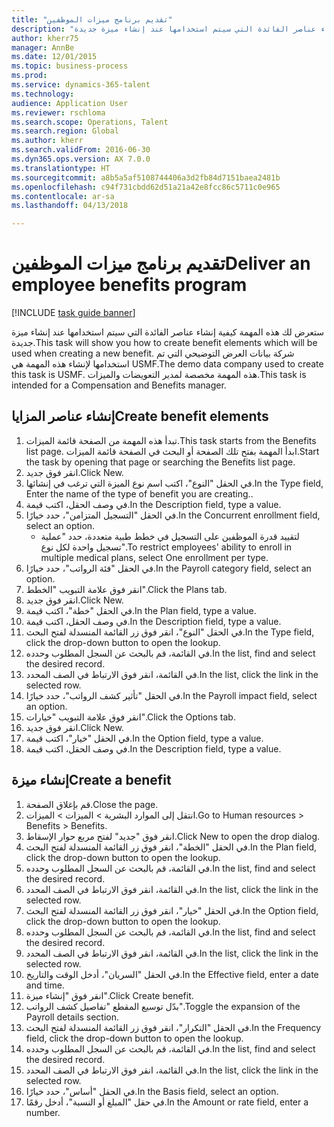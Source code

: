 ```yaml
--- 
title: "تقديم برنامج ميزات الموظفين"
description: "ستعرض لك هذه المهمة كيفية إنشاء عناصر الفائدة التي سيتم استخدامها عند إنشاء ميزة جديدة."
author: kherr75
manager: AnnBe
ms.date: 12/01/2015
ms.topic: business-process
ms.prod: 
ms.service: dynamics-365-talent
ms.technology: 
audience: Application User
ms.reviewer: rschloma
ms.search.scope: Operations, Talent
ms.search.region: Global
ms.author: kherr
ms.search.validFrom: 2016-06-30
ms.dyn365.ops.version: AX 7.0.0
ms.translationtype: HT
ms.sourcegitcommit: a8b5a5af5108744406a3d2fb84d7151baea2481b
ms.openlocfilehash: c94f731cbdd62d51a21a42e8fcc86c5711c0e965
ms.contentlocale: ar-sa
ms.lasthandoff: 04/13/2018

---
```

# <a name="deliver-an-employee-benefits-program"></a><span data-ttu-id="af1c8-103">تقديم برنامج ميزات الموظفين</span><span class="sxs-lookup"><span data-stu-id="af1c8-103">Deliver an employee benefits program</span></span>

[!INCLUDE [task guide banner](../../includes/task-guide-banner.md)]

<span data-ttu-id="af1c8-104">ستعرض لك هذه المهمة كيفية إنشاء عناصر الفائدة التي سيتم استخدامها عند إنشاء ميزة جديدة.</span><span class="sxs-lookup"><span data-stu-id="af1c8-104">This task will show you how to create benefit elements which will be used when creating a new benefit.</span></span> <span data-ttu-id="af1c8-105">شركة بيانات العرض التوضيحي التي تم استخدامها لإنشاء هذه المهمة هي USMF.‬</span><span class="sxs-lookup"><span data-stu-id="af1c8-105">The demo data company used to create this task is USMF.</span></span> <span data-ttu-id="af1c8-106">هذه المهمة مخصصة لمدير التعويضات والميزات.</span><span class="sxs-lookup"><span data-stu-id="af1c8-106">This task is intended for a Compensation and Benefits manager.</span></span>


## <a name="create-benefit-elements"></a><span data-ttu-id="af1c8-107">إنشاء عناصر المزايا</span><span class="sxs-lookup"><span data-stu-id="af1c8-107">Create benefit elements</span></span>
1. <span data-ttu-id="af1c8-108">تبدأ هذه المهمة من الصفحة قائمة الميزات.</span><span class="sxs-lookup"><span data-stu-id="af1c8-108">This task starts from the Benefits list page.</span></span> <span data-ttu-id="af1c8-109">ابدأ المهمة بفتح تلك الصفحة أو البحث في الصفحة قائمة الميزات.</span><span class="sxs-lookup"><span data-stu-id="af1c8-109">Start the task by opening that page or searching the Benefits list page.</span></span>
2. <span data-ttu-id="af1c8-110">انقر فوق جديد.</span><span class="sxs-lookup"><span data-stu-id="af1c8-110">Click New.</span></span>
3. <span data-ttu-id="af1c8-111">في الحقل "النوع"، اكتب اسم نوع الميزة التي ترغب في إنشائها.</span><span class="sxs-lookup"><span data-stu-id="af1c8-111">In the Type field, Enter the name of the type of benefit you are creating..</span></span>
4. <span data-ttu-id="af1c8-112">في وصف الحقل، اكتب قيمة.</span><span class="sxs-lookup"><span data-stu-id="af1c8-112">In the Description field, type a value.</span></span>
5. <span data-ttu-id="af1c8-113">في الحقل "التسجيل المتزامن"، حدد خيارًا.</span><span class="sxs-lookup"><span data-stu-id="af1c8-113">In the Concurrent enrollment field, select an option.</span></span>
    * <span data-ttu-id="af1c8-114">لتقييد قدرة الموظفين على التسجيل في خطط طبية متعددة، حدد "عملية تسجيل واحدة لكل نوع‬".</span><span class="sxs-lookup"><span data-stu-id="af1c8-114">To restrict employees' ability to enroll in multiple medical plans, select One enrollment per type.</span></span>  
6. <span data-ttu-id="af1c8-115">في الحقل "فئة الرواتب‬"، حدد خيارًا.</span><span class="sxs-lookup"><span data-stu-id="af1c8-115">In the Payroll category field, select an option.</span></span>
7. <span data-ttu-id="af1c8-116">انقر فوق علامة التبويب "الخطط".</span><span class="sxs-lookup"><span data-stu-id="af1c8-116">Click the Plans tab.</span></span>
8. <span data-ttu-id="af1c8-117">انقر فوق جديد.</span><span class="sxs-lookup"><span data-stu-id="af1c8-117">Click New.</span></span>
9. <span data-ttu-id="af1c8-118">في الحقل "خطة"، اكتب قيمة.</span><span class="sxs-lookup"><span data-stu-id="af1c8-118">In the Plan field, type a value.</span></span>
10. <span data-ttu-id="af1c8-119">في وصف الحقل، اكتب قيمة.</span><span class="sxs-lookup"><span data-stu-id="af1c8-119">In the Description field, type a value.</span></span>
11. <span data-ttu-id="af1c8-120">في الحقل "النوع"، انقر فوق زر القائمة المنسدلة لفتح البحث.</span><span class="sxs-lookup"><span data-stu-id="af1c8-120">In the Type field, click the drop-down button to open the lookup.</span></span>
12. <span data-ttu-id="af1c8-121">في القائمة، قم بالبحث عن السجل المطلوب وحدده.</span><span class="sxs-lookup"><span data-stu-id="af1c8-121">In the list, find and select the desired record.</span></span>
13. <span data-ttu-id="af1c8-122">في القائمة، انقر فوق الارتباط في الصف المحدد.</span><span class="sxs-lookup"><span data-stu-id="af1c8-122">In the list, click the link in the selected row.</span></span>
14. <span data-ttu-id="af1c8-123">في الحقل "تأثير كشف الرواتب‬‬"، حدد خيارًا.</span><span class="sxs-lookup"><span data-stu-id="af1c8-123">In the Payroll impact field, select an option.</span></span>
15. <span data-ttu-id="af1c8-124">انقر فوق علامة التبويب "خيارات".</span><span class="sxs-lookup"><span data-stu-id="af1c8-124">Click the Options tab.</span></span>
16. <span data-ttu-id="af1c8-125">انقر فوق جديد.</span><span class="sxs-lookup"><span data-stu-id="af1c8-125">Click New.</span></span>
17. <span data-ttu-id="af1c8-126">في الحقل "خيار‬"، اكتب قيمة.</span><span class="sxs-lookup"><span data-stu-id="af1c8-126">In the Option field, type a value.</span></span>
18. <span data-ttu-id="af1c8-127">في وصف الحقل، اكتب قيمة.</span><span class="sxs-lookup"><span data-stu-id="af1c8-127">In the Description field, type a value.</span></span>

## <a name="create-a-benefit"></a><span data-ttu-id="af1c8-128">إنشاء ميزة</span><span class="sxs-lookup"><span data-stu-id="af1c8-128">Create a benefit</span></span>
1. <span data-ttu-id="af1c8-129">قم بإغلاق الصفحة.</span><span class="sxs-lookup"><span data-stu-id="af1c8-129">Close the page.</span></span>
2. <span data-ttu-id="af1c8-130">انتقل إلى الموارد البشرية > الميزات‬ > الميزات‬.</span><span class="sxs-lookup"><span data-stu-id="af1c8-130">Go to Human resources > Benefits > Benefits.</span></span>
3. <span data-ttu-id="af1c8-131">انقر فوق "جديد" لفتح مربع حوار الإسقاط‬.</span><span class="sxs-lookup"><span data-stu-id="af1c8-131">Click New to open the drop dialog.</span></span>
4. <span data-ttu-id="af1c8-132">في الحقل "الخطة"، انقر فوق زر القائمة المنسدلة لفتح البحث.</span><span class="sxs-lookup"><span data-stu-id="af1c8-132">In the Plan field, click the drop-down button to open the lookup.</span></span>
5. <span data-ttu-id="af1c8-133">في القائمة، قم بالبحث عن السجل المطلوب وحدده.</span><span class="sxs-lookup"><span data-stu-id="af1c8-133">In the list, find and select the desired record.</span></span>
6. <span data-ttu-id="af1c8-134">في القائمة، انقر فوق الارتباط في الصف المحدد.</span><span class="sxs-lookup"><span data-stu-id="af1c8-134">In the list, click the link in the selected row.</span></span>
7. <span data-ttu-id="af1c8-135">في الحقل "خيار"، انقر فوق زر القائمة المنسدلة لفتح البحث.</span><span class="sxs-lookup"><span data-stu-id="af1c8-135">In the Option field, click the drop-down button to open the lookup.</span></span>
8. <span data-ttu-id="af1c8-136">في القائمة، قم بالبحث عن السجل المطلوب وحدده.</span><span class="sxs-lookup"><span data-stu-id="af1c8-136">In the list, find and select the desired record.</span></span>
9. <span data-ttu-id="af1c8-137">في القائمة، انقر فوق الارتباط في الصف المحدد.</span><span class="sxs-lookup"><span data-stu-id="af1c8-137">In the list, click the link in the selected row.</span></span>
10. <span data-ttu-id="af1c8-138">في الحقل "السريان‬"، أدخل الوقت والتاريخ.</span><span class="sxs-lookup"><span data-stu-id="af1c8-138">In the Effective field, enter a date and time.</span></span>
11. <span data-ttu-id="af1c8-139">انقر فوق "إنشاء ميزة".</span><span class="sxs-lookup"><span data-stu-id="af1c8-139">Click Create benefit.</span></span>
12. <span data-ttu-id="af1c8-140">بدّل توسيع المقطع "تفاصيل كشف الرواتب‬".</span><span class="sxs-lookup"><span data-stu-id="af1c8-140">Toggle the expansion of the Payroll details section.</span></span>
13. <span data-ttu-id="af1c8-141">في الحقل "التكرار‬"، انقر فوق زر القائمة المنسدلة لفتح البحث.</span><span class="sxs-lookup"><span data-stu-id="af1c8-141">In the Frequency field, click the drop-down button to open the lookup.</span></span>
14. <span data-ttu-id="af1c8-142">في القائمة، قم بالبحث عن السجل المطلوب وحدده.</span><span class="sxs-lookup"><span data-stu-id="af1c8-142">In the list, find and select the desired record.</span></span>
15. <span data-ttu-id="af1c8-143">في القائمة، انقر فوق الارتباط في الصف المحدد.</span><span class="sxs-lookup"><span data-stu-id="af1c8-143">In the list, click the link in the selected row.</span></span>
16. <span data-ttu-id="af1c8-144">في الحقل "أساس‬"، حدد خيارًا.</span><span class="sxs-lookup"><span data-stu-id="af1c8-144">In the Basis field, select an option.</span></span>
17. <span data-ttu-id="af1c8-145">في حقل "المبلغ أو النسبة‬"، أدخل رقمًا.</span><span class="sxs-lookup"><span data-stu-id="af1c8-145">In the Amount or rate field, enter a number.</span></span>


